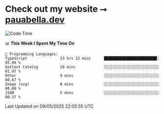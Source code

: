 # Check out my website ⭢ [pauabella.dev](https://pauabella.dev)

<!--START_SECTION:waka-->
![Code Time](http://img.shields.io/badge/Code%20Time-4%2C407%20hrs%2036%20mins-blue)

📊 **This Week I Spent My Time On** 

```text
💬 Programming Languages: 
TypeScript               23 hrs 22 mins      ████████████████████████░   95.99 % 
Gettext Catalog          28 mins             ░░░░░░░░░░░░░░░░░░░░░░░░░   01.97 % 
Other                    9 mins              ░░░░░░░░░░░░░░░░░░░░░░░░░   00.67 % 
Image (svg)              8 mins              ░░░░░░░░░░░░░░░░░░░░░░░░░   00.60 % 
JSON                     5 mins              ░░░░░░░░░░░░░░░░░░░░░░░░░   00.37 % 
```


 Last Updated on 09/05/2025 22:05:55 UTC
<!--END_SECTION:waka-->
